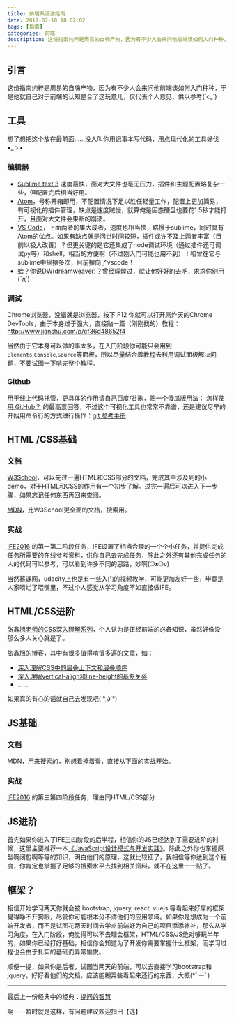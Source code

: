 ```yaml
---
title: 前端系漫游指南
date: 2017-07-18 18:02:02
tags: [指南]
categories: 前端
description: 这份指南纯粹是周易的自嗨产物，因为有不少人会来问他前端该如何入门种种，于是他就自己对于前端的认知整合了这玩意儿，仅代表个人意见，供以参考...
---
```


## 引言

这份指南纯粹是周易的自嗨产物，因为有不少人会来问他前端该如何入门种种，于是他就自己对于前端的认知整合了这玩意儿，仅代表个人意见，供以参考(´c_`)

## 工具

想了想把这个放在最前面......没人叫你用记事本写代码，用点现代化的工具好伐•_ゝ•

### 编辑器

- [Sublime text 3](https://www.sublimetext.com/3) 速度最快，面对大文件也毫无压力，插件和主题配置略复杂一些，但配置完后相当好用。
- [Atom](https://atom.io/)，号称开箱即用，不配置情况下足以胜任轻量工作，配置上更加简易，有可视化的插件管理，缺点是速度贼慢，就算俺是固态硬盘也要花1.5秒才能打开，且面对大文件会果断的崩溃。
- [VS Code](https://code.visualstudio.com/)，上面两者的集大成者，速度也相当快，略慢于sublime，同时具有Atom的优点。如果有缺点就是问世时间较短，插件或许不及上两者丰富（目前以极大改善）？但更关键的是它还集成了node调试环境（通过插件还可调试py等）和shell，相当的方便啊（不过刚入门可能也用不到）！咱曾在它与sublime中摇摆多次，目前摆向了vscode！
- 蛤？你说DW(dreamweaver)？曾经辉煌过，就让他好好的去吧，求求你别用(`д´)

### 调试

Chrome浏览器，没错就是浏览器，按下 F12 你就可以打开屌炸天的Chrome DevTools，由于本身过于强大，直接贴一篇（刚刚找的）教程：http://www.jianshu.com/p/cf36d48652f4

当然由于它本身可以做的事太多，在入门阶段你可能只会用到`Elements`,`Console`,`Source`等面板，所以尽量结合着教程去利用调试面板解决问题，不要试图一下啃完整个教程。

### Github

用于线上代码托管，更具体的作用请自己百度/谷歌，贴一个傻瓜版用法： [怎样使用 GitHub？](https://www.zhihu.com/question/20070065) 的最高票回答，不过这个可视化工具也常常不靠谱，还是建议尽早的开始用命令行的方式进行操作：[git 参考手册](http://gitref.justjavac.com/)

## HTML /CSS基础

### 文档

[W3School](http://www.w3school.com.cn/)，可以先过一遍HTML和CSS部分的文档，完成其中涉及到的小demo，对于HTML和CSS的作用有一个初步了解。过完一遍后可以进入下一步骤，如果忘记任何东西再回来查阅。

[MDN](https://developer.mozilla.org/cn/)，比W3School更全面的文档，搜索用。

### 实战

[IFE2016](http://ife.baidu.com/2016/task/all) 的第一第二阶段任务，IFE设置了相当合理的一个个小任务，并提供完成任务所需要的在线参考资料，供你自己去完成任务，除此之外还有其他完成任务的人的代码可以参考，可以看到许多不同的思路，妙啊(❍ᴥ❍ʋ)

当然慕课网，udacity上也是有一些入门的视频教学，可能更加友好一些，毕竟是人家嚼烂了喂嘴里，不过个人感觉从学习角度不如直接做IFE。

## HTML/CSS进阶

[张鑫旭老师的CSS深入理解系列](http://www.imooc.com/u/197450/courses?sort=publish)，个人认为是正经前端的必备知识，虽然好像没那么多人关心就是了。

[张鑫旭的博客](http://www.zhangxinxu.com/wordpress/)，其中有很多值得啃很多遍的文章，如：

- [深入理解CSS中的层叠上下文和层叠顺序](http://www.zhangxinxu.com/wordpress/2016/01/understand-css-stacking-context-order-z-index/)
- [深入理解vertical-align和line-height的基友关系](http://www.zhangxinxu.com/wordpress/2015/08/css-deep-understand-vertical-align-and-line-height/)
- ......

如果真的有心的话就自己去发现吧( ͡° ͜ʖ ͡°)

## JS基础

### 文档

[MDN](https://developer.mozilla.org/cn/)，用来搜索的，别想着捧着看，直接从下面的实战开始。

### 实战

[IFE2016](http://ife.baidu.com/2016/task/all) 的第三第四阶段任务，理由同HTML/CSS部分

## JS进阶

首先如果你进入了IFE三四阶段的后半程，相信你的JS已经达到了需要进阶的时候，这里主要推荐一本[《JavaScript设计模式与开发实践》](https://book.douban.com/subject/26382780/)。除此之外你也掌握原型啊闭包啊等等的知识，明白他们的原理，这就比较细了，我相信等你达到这个程度，你肯定也掌握了足够的搜索水平去找到相关资料，就不在这里一一贴了。

## 框架？

相信开始学习两天你就会被 bootstrap, jquery, react, vuejs 等看起来好屌的框架晃得睁不开狗眼，尽管你可能根本分不清他们的应用领域。如果你是想成为一个前端开发者，而不是试图花两天时间去学点前端好为自己的项目添添补补，那么从学习角度，在入门阶段，俺觉得可以不去理会框架，HTML/CSS/JS绝对够玩半年的，如果你已经打好基础，相信你会知道为了开发你需要掌握什么框架，而学习过程也会由于扎实的基础而异常愉悦。

顺便一提，如果你是后者，试图当两天的前端，可以去直接学习bootstrap和jquery，好好看他们的文档，应该能糊弄些看起来还行的东西，大概(*ﾟーﾟ)

------

最后上一份经典中的经典：[提问的智慧](https://github.com/ryanhanwu/How-To-Ask-Questions-The-Smart-Way/blob/master/README-zh_CN.md)

啊——暂时就是这样，有问题建议欢迎指出【逃】